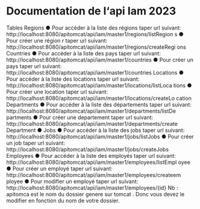 # Documentation de l‘api Iam 2023

Tables
Regions
● Pour accéder à la liste des régions taper url suivant:
http://localhost:8080/apitomcat/api/iam/master1/regions/listRegion
s
● Pour créer une région r taper url suivant:
http://localhost:8080/apitomcat/api/iam/master1/regions/createRegi
ons
Countries
● Pour accéder à la liste des pays taper url suivant:
http://localhost:8080/apitomcat/api/iam/master1/countries
● Pour créer un pays taper url suivant:
http://localhost:8080/apitomcat/api/iam/master1/countries
Locations
● Pour accéder à la liste des locations taper url suivant:
http://localhost:8080/apitomcat/api/iam/master1/locations/listLoca
tions
● Pour créer une location taper url suivant:
http://localhost:8080/apitomcat/api/iam/master1/locations/createLo
cation
Departments
● Pour accéder à la liste des départements taper url suivant:
http://localhost:8080/apitomcat/api/iam/master1/departments/listDe
partments
● Pour créer une departement taper url suivant:
http://localhost:8080/apitomcat/api/iam/master1/departments/create
Department
●
Jobs
● Pour accéder à la liste des jobs taper url suivant:
http://localhost:8080/apitomcat/api/iam/master1/jobs/listJobs
● Pour créer un job taper url suivant:
http://localhost:8080/apitomcat/api/iam/master1/jobs/createJobs
Employees
● Pour accéder à la liste des employés taper url suivant:
http://localhost:8080/apitomcat/api/iam/master1/employees/listEmpl
oyee
● Pour créer un employé taper url suivant:
http://localhost:8080/apitomcat/api/iam/master1/employees/createem
ployee
● Pour modifier un employé taper url suivant:
http://localhost:8080/apitomcat/api/iam/master1/employees/{id}
Nb : apitomca est le nom du dossier  genere sur tomcat . Donc vous devez le modifier en fonction du nom de votre dossier.

